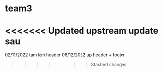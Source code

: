 # team3 
<<<<<<< Updated upstream
update sau
=======
02/11/2022
tam làm header
06/12/2022
 up header + footer
>>>>>>> Stashed changes
